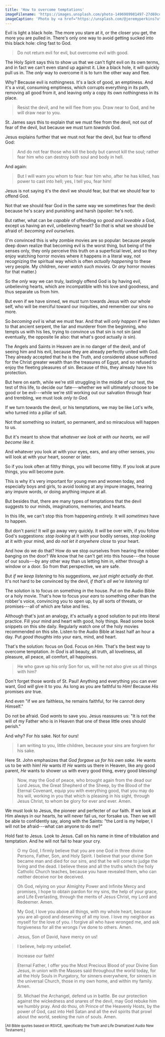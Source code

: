 ```yaml
---
title: 'How to overcome temptations'
imageFilename: 'https://images.unsplash.com/photo-1496989981497-27d69cdad83e?ixlib=rb-1.2.1&ixid=MnwxMjA3fDB8MHxwaG90by1wYWdlfHx8fGVufDB8fHx8&auto=format&fit=crop&w=931&q=80'
imageCaption: 'Photo by <a href="https://unsplash.com/@jeremyperkins?utm_source=unsplash&utm_medium=referral&utm_content=creditCopyText">Jeremy Perkins</a> on <a href="https://unsplash.com/?utm_source=unsplash&utm_medium=referral&utm_content=creditCopyText">Unsplash</a>'
---
```


Evil is light a black hole. The more you stare at it, or the closer you get, the more you are pulled in. There's only one way to avoid getting sucked into this black hole: cling fast to God.

> Do not return evil for evil, but overcome evil with good.

The Holy Spirit says this to show us that we can't fight evil on its own terms, and in fact we can't even stand up against it. Like a black hole, it will quickly pull us in. The *only* way to overcome it is to turn the other way and flee.

Why? Because evil is nothingness. It's a lack of good, an emptiness. And it's a viral, consuming emptiness, which corrupts everything in its path, removing all good from it, and leaving only a copy its own nothingness in its place.

> Resist the devil, and he will flee from you. Draw near to God, and he will draw near to you.

St. James says this to explain that we must flee from the devil, not out of fear of the devil, but because we must turn *towards* God.

Jesus explains further that we must not fear the devil, but fear to offend God:

> And do not fear those who kill the body but cannot kill the soul; rather fear him who can destroy both soul and body in hell.

And again:

> But I will warn you whom to fear: fear him who, after he has killed, has power to cast into hell; yes, I tell you, fear him!

Jesus is not saying it's the devil we should fear, but that we should fear to offend God.

Not that we should fear God in the same way we sometimes fear the devil: because he's scary and punishing and harsh (spoiler: he's not).

But rather, what can be *capable* of offending so *good and loveable* a God, except us having an evil, unbelieving heart? So *that* is what we should be afraid of: *becoming evil ourselves.*

(I'm convinced this is why zombie movies are so popular: because people deep down realize that becoming evil is the worst thing, but being of the senses only, they only perceive this truth on a superficial level, and so they enjoy watching horror movies where it happens in a literal way, not recognizing the spiritual way which is often *actually happening* to these very people. My children, *never watch such movies.* Or *any* horror movies for that matter.)

So the *only* way we can truly, lastingly offend God is by having evil, unbelieving hearts, which are incompatible with his love and goodness, and thus separate us from him.

But even if we have sinned, we must turn towards Jesus with our whole self, who will be merciful toward our iniquities, and remember our sins no more.

So *becoming evil* is what we must fear. And that will *only happen* if we listen to that ancient serpent, the liar and murderer from the beginning, who tempts us with his lies, trying to convince us that sin is not sin (and eventually, the opposite lie also: that what's good actually *is* sin).

The Angels and Saints in Heaven are in no danger of the devil, and of seeing him and his evil, because they are already perfectly united with God. They already accepted that he is the Truth, and considered abuse suffered for the Christ greater wealth than the treasures of Egypt, and so refused to enjoy the fleeting pleasures of sin. Because of this, they already have his protection.

But here on earth, while we're still struggling in the middle of our test, the test of this life, to decide our fate---whether we will ultimately choose to be good or be evil---while we're still working out our salvation through fear and trembling, we must look *only to God.*

If we turn towards the devil, or his temptations, we may be like Lot's wife, who turned into a pillar of salt.

Not that something so instant, so permanent, and so miraculous will happen to us.

But it's meant to show that *whatever we look at with our hearts, we will become like it.*

And whatever you look at with your eyes, ears, and any other senses, you will look at with your heart, sooner or later.

So if you look often at filthy things, you will become filthy. If you look at pure things, you will become pure.

This is why it's very important for young men and women today, and especially boys and girls, to avoid looking at any impure images, hearing any impure words, or doing anything impure at all.

But besides that, there are many types of temptations that the devil suggests to our minds, imaginations, memories, and hearts.

In this life, we can't stop this from happening *entirely.* It will *sometimes* have to happen.

But don't panic! It *will* go away very quickly. It *will* be over with, if you follow God's suggestions: *stop looking* at it with your bodily senses, *stop looking* at it with your mind, and *do not let it anywhere close* to your heart.

And how do we do that? How do we stop ourselves from hearing the robber banging on the door? We know that he can't get into this house---the house of our souls---by any other way than us letting him in, either through a window or a door. So from that perspective, we are safe.

But *if we keep listening* to his suggestions, *we just might actually do that.* It's not hard to be convinced by the devil, *if that's all we're listening to!*

The solution is to focus on something *in* the house. Put on the Audio Bible or a holy movie. That's how to focus your *ears* to something other than the robber's voice, convincing you to open up, by all sorts of threats, or promises---all of which are false and lies.

Although that's just an analogy, it's actually a good solution to put into literal practice. Fill your mind and heart with good, holy things. Read some book snippets on this site daily. Regularly watch one of the holy movies recommended on this site. Listen to the Audio Bible at least half an hour a day. Put *good thoughts* into your ears, mind, and heart.

That's the solution: focus on God. Focus on *Him.* That's the best way to overcome temptation. *In God* is all beauty, all truth, all loveliness, all pleasure, all peace, all comfort, all happiness.

> He who gave up his only Son for us, will he not also give us all things with him?

Don't forget those words of St. Paul! Anything and everything you can ever want, God *will* give it to you. As long as you are faithful to *Him!* Because *His* promises *are* true.

And even "if we are faithless, he remains faithful, for He cannot deny Himself."

Do not be afraid. God *wants* to save you. Jesus reassures us: "It is not the will of my Father who is in Heaven that one of these little ones should perish."

And why? For *his* sake. Not for ours!

> I am writing to you, little children, because your sins are forgiven for his sake.

Here St. John emphasizes that *God forgave us for his own sake.* He wants us to be with him! *He* wants it! *He* wants us there in Heaven, like any good parent, *He* wants to shower us with every good thing, every good blessing!

> Now, may the God of peace, who brought again from the dead our Lord Jesus, the Great Shepherd of the Sheep, by the Blood of the Eternal Covenant, equip you with everything good, that you may do his will, working in you that which is pleasing in his sight, through Jesus Christ, to whom be glory for ever and ever. Amen.

We must look to Jesus, the pioneer and perfecter of our faith. If we look at Him always in our hearts, he will never fail us, nor forsake us. Then we will be able to confidently say, along with the Saints: "the Lord is my helper, I will not be afraid---what can anyone to do me?"

Hold fast to Jesus. Look to Jesus. Call on his name in time of tribulation and temptation. And he will not fail to hear your cry.

> O my God, I firmly believe that you are one God in three divine Persons, Father, Son, and Holy Spirit. I believe that your divine Son became man and died for our sins, and that he will come to judge the living and the dead. I believe these and all the truths which the holy Catholic Church teaches, because you have revealed them, who can neither deceive nor be deceived.

> Oh God, relying on your Almighty Power and Infinite Mercy and promises, I hope to obtain pardon for my sins, the help of your grace, and Life Everlasting, through the merits of Jesus Christ, my Lord and Redeemer. Amen.

> My God, I love you above all things, with my whole heart, because you are all-good and deserving of all my love. I love my neighbor as myself for the love of you. I forgive all who have wronged me, and ask forgiveness for all the wrongs I've done to others. Amen.

> Jesus, Son of David, have mercy on us!

> I believe, help my unbelief.

> Increase our faith!

> Eternal Father, I offer you the Most Precious Blood of your Divine Son Jesus, in union with the Masses said throughout the world today, for all the Holy Souls in Purgatory, for sinners everywhere, for sinners in the universal Church, those in my own home, and within my family. Amen.

> St. Michael the Archangel, defend us in battle. Be our protection against the wickedness and snares of the devil, may God rebuke him we humbly pray. And do thou, oh Prince of the Heavenly Hosts, by the power of God, cast into Hell Satan and all the evil spirits that prowl about the world, seeking the ruin of souls. Amen.

<small>[All Bible quotes based on RSVCE, specifically the Truth and Life Dramatized Audio New Testament.]</small>
